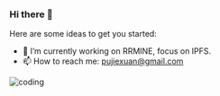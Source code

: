 ### Hi there 👋


Here are some ideas to get you started:

- 🔭 I’m currently working on RRMINE, focus on IPFS.
- 📫 How to reach me: pujiexuan@gmail.com

![coding](https://user-images.githubusercontent.com/7934974/123234340-71795400-d50d-11eb-911d-c0c5acfb497d.gif)
